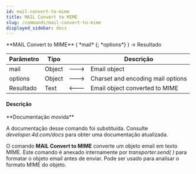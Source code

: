 ```yaml
---
id: mail-convert-to-mime
title: MAIL Convert to MIME
slug: /commands/mail-convert-to-mime
displayed_sidebar: docs
---
```


<!--REF #_command_.MAIL Convert to MIME.Syntax-->**MAIL Convert to MIME** ( *mail* {; *options*} ) -> Resultado<!-- END REF-->
<!--REF #_command_.MAIL Convert to MIME.Params-->
| Parâmetro | Tipo |  | Descrição |
| --- | --- | --- | --- |
| mail | Object | &#x1F852; | Email object |
| options | Object | &#x1F852; | Charset and encoding mail options |
| Resultado | Text | &#x1F850; | Email object converted to MIME |

<!-- END REF-->

#### Descrição 

<!--REF #_command_.MAIL Convert to MIME.Summary-->**Documentação movida**

A documentação desse comando foi substituída.<!-- END REF--> Consulte *developer.4d.com/docs* para obter uma documentação atualizada.

O comando **MAIL Convert to MIME** converte um objeto email em texto MIME. Este comando é anexado internamente por *transporter.send( )* para formatar o objeto email antes de enviar. Pode ser usado para analisar o formato MIME do objeto.
